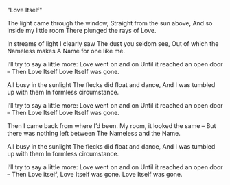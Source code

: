 "Love Itself"

The light came through the window,
Straight from the sun above,
And so inside my little room
There plunged the rays of Love.

In streams of light I clearly saw
The dust you seldom see,
Out of which the Nameless makes
A Name for one like me.

I’ll try to say a little more:
Love went on and on
Until it reached an open door –
Then Love Itself
Love Itself was gone.

All busy in the sunlight
The flecks did float and dance,
And I was tumbled up with them
In formless circumstance.

I’ll try to say a little more:
Love went on and on
Until it reached an open door –
Then Love Itself
Love Itself was gone.

Then I came back from where I’d been.
My room, it looked the same –
But there was nothing left between
The Nameless and the Name.

All busy in the sunlight
The flecks did float and dance,
And I was tumbled up with them
In formless circumstance.

I’ll try to say a little more:
Love went on and on
Until it reached an open door –
Then Love itself,
Love Itself was gone.
Love Itself was gone.
